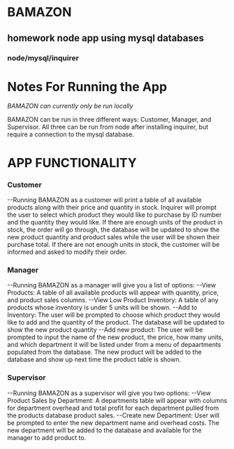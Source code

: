 # BAMAZON
## homework node app using mysql databases
### node/mysql/inquirer

Notes For Running the App
==============================
*BAMAZON can currently only be run locally*

BAMAZON can be run in three different ways: Customer, Manager, and Supervisor.
All three can be run from node after installing inquirer, but require a connection to the mysql database.


APP FUNCTIONALITY
=====================

### Customer
--Running BAMAZON as a customer will print a table of all available products along with their price and quantity in stock. Inquirer will prompt the user to select which product they would like to purchase by ID number and the quantity they would like. If there are enough units of the product in stock, the order will go through, the database will be updated to show the new product quantity and product sales while the user will be shown their purchase total. If there are not enough units in stock, the customer will be informed and asked to modify their order.
![]()

### Manager
--Running BAMAZON as a manager will give you a list of options:
  --View Products: A table of all available products will appear with quantity, price, and product sales columns.
  --View Low Product Inventory: A table of any products whose inventory is under 5 units will be shown.
  --Add to Inventory: The user will be prompted to choose which product they would like to add and the quantity of the product.   The database will be updated to show the new product quantity
  --Add new product: The user will be prompted to input the name of the new product, the price, how many units, and which department it will be listed under from a menu of depaartments populated from the database. The new product will be added to the database and show up next time the product table is shown.
![]()

### Supervisor
--Running BAMAZON as a supervisor will give you two options:
  --View Product Sales by Department: A departments table will appear with columns for department overhead and total profit for each department pulled from the products database product sales.
  --Create new Department: User will be prompted to enter the new department name and overhead costs. The new department will be added to the database and available for the manager to add product to.
![]()

